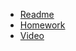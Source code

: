 + [Readme](https://docs.google.com/document/d/1goVNIwy_3cORIio9pP9vzSIJlnlfzm6dyaBXUWKItLM/edit)
+ [Homework](https://github.com/Mybono/java_lvl_1/blob/main/hw3.java)
+ [Video](https://youtu.be/TPeNezZ3QzY)
